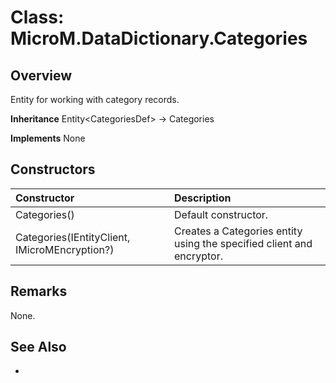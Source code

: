 # Class: MicroM.DataDictionary.Categories
## Overview
Entity for working with category records.

**Inheritance**
Entity&lt;CategoriesDef&gt; -> Categories

**Implements**
None

## Constructors
| Constructor | Description |
|:------------|:-------------|
| Categories() | Default constructor. |
| Categories(IEntityClient, IMicroMEncryption?) | Creates a Categories entity using the specified client and encryptor. |

## Remarks
None.

## See Also
-

